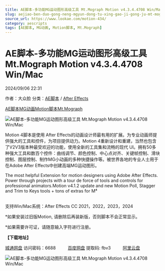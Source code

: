 ```yaml
---
title: AE脚本-多功能MG运动图形高级工具 Mt.Mograph Motion v4.3.4.4708 Win/Mac
slug: aejiao-ben-duo-gong-neng-mgyun-dong-tu-xing-gao-ji-gong-ju-mt-mograph-motion-v4-3-4-4708-win-mac
source_url: https://www.lookae.com/motion-434/
category: aescripts
tags: [AE脚本, MG动画, Motion脚本, Mt.Mograph]
---
```

# AE脚本-多功能MG运动图形高级工具 Mt.Mograph Motion v4.3.4.4708 Win/Mac

2024/09/06 22:31

作者：大众脸
分类：[AE脚本](https://www.lookae.com/after-effects/aescripts/) / [After Effects](https://www.lookae.com/after-effects/)

[AE脚本](https://www.lookae.com/tag/ae%e8%84%9a%e6%9c%ac/)[MG动画](https://www.lookae.com/tag/mg%e5%8a%a8%e7%94%bb/)[Motion脚本](https://www.lookae.com/tag/motion%e8%84%9a%e6%9c%ac/)[Mt.Mograph](https://www.lookae.com/tag/mt-mograph/)

![AE脚本-多功能MG运动图形高级工具 Mt.Mograph Motion v4.3.4.4708 Win/Mac](https://www.lookae.com/wp-content/uploads/2022/08/Motion4.jpg "AE脚本-多功能MG运动图形高级工具 Mt.Mograph Motion v4.3.4.4708 Win/Mac-LookAE.com")

Motion 4脚本是使用 After Effects的动画设计师最有用的扩展。为专业动画师提供强大的工具和控件，为项目提供动力。Motion 4重新设计和重建，当然也包含了V2V3版本种最受欢迎的功能，使用全新的工具集和流畅的现代 UI。拥有50多种强大工具和数百个控件：曲线调节、颜色控制、中心点对齐、关键帧控制、滑块控制、图层控制、制作MG小动画的多种快捷操作等。被世界各地的专业人士用于在Adobe After Effects中创建高端MG运动图形。

The most helpful Extension for motion designers using Adobe After Effects. Power through projects with a tour de force of tools and controls for professional animators.Motion v4.1.2 update and new Motion Poll, Stagger and Trim to Keys tools + tons of extras for M⁴  
﻿

支持Win/Mac系统：After Effects CC 2021，2022，2023，2024

\*如果安装过旧版Motion, 请删除后再装新版，否则脚本不会正常显示。

\*如果需要许可证，请随意输入字符进行注册。

**【下载地址】**

[城通网盘](https://url70.ctfile.com/f/2827370-1353615092-14d6b7?p=4431) 访问密码：6688          [百度网盘](https://pan.baidu.com/s/1u06JRh-NrIfIdAWza3B8aQ?pwd=fbv3) 提取码: fbv3          [阿里云盘](https://www.alipan.com/s/bC82UBhMyob)

![AE脚本-多功能MG运动图形高级工具 Mt.Mograph Motion v4.3.4.4708 Win/Mac](https://img.alicdn.com/imgextra/i3/705956171/O1CN01ehAhRh1vSMthGAL1m_!!705956171.jpg "AE脚本-多功能MG运动图形高级工具 Mt.Mograph Motion v4.3.4.4708 Win/Mac-LookAE.com")
